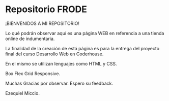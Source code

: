 # Repositorio FRODE

¡BIENVENIDOS A MI REPOSITORIO!

Lo qué podrán observar aquí es una página WEB en referencia a una tienda online de indumentaria.

La finalidad de la creación de está página es para la entrega del proyecto final del curso Desarrollo Web en Coderhouse.

En el mismo se utilizan lenguajes como HTML y CSS.

Box
Flex
Grid
Responsive. 

Muchas Gracias por observar. Espero su feedback. 

Ezequiel Miccio.